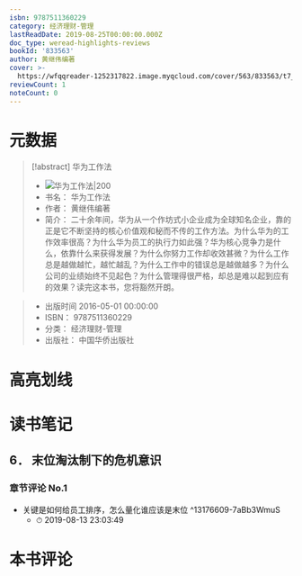 ```yaml
---
isbn: 9787511360229
category: 经济理财-管理
lastReadDate: 2019-08-25T00:00:00.000Z
doc_type: weread-highlights-reviews
bookId: '833563'
author: 黄继伟编著
cover: >-
  https://wfqqreader-1252317822.image.myqcloud.com/cover/563/833563/t7_833563.jpg
reviewCount: 1
noteCount: 0
---
```

# 元数据
> [!abstract] 华为工作法
> - ![ 华为工作法|200](https://wfqqreader-1252317822.image.myqcloud.com/cover/563/833563/t7_833563.jpg)
> - 书名： 华为工作法
> - 作者： 黄继伟编著
> - 简介：     二十余年间，华为从一个作坊式小企业成为全球知名企业，靠的正是它不断坚持的核心价值观和秘而不传的工作方法。为什么华为的工作效率很高？为什么华为员工的执行力如此强？华为核心竞争力是什么，依靠什么来获得发展？为什么你努力工作却收效甚微？为什么工作总是越做越忙，越忙越乱？为什么工作中的错误总是越做越多？为什么公司的业绩始终不见起色？为什么管理得很严格，却总是难以起到应有的效果？读完这本书，您将豁然开朗。

> - 出版时间 2016-05-01 00:00:00
> - ISBN： 9787511360229
> - 分类： 经济理财-管理
> - 出版社： 中国华侨出版社

# 高亮划线

# 读书笔记

## 6． 末位淘汰制下的危机意识

### 章节评论 No.1
- 关键是如何给员工排序，怎么量化谁应该是末位 ^13176609-7aBb3WmuS
    - ⏱ 2019-08-13 23:03:49    
# 本书评论
